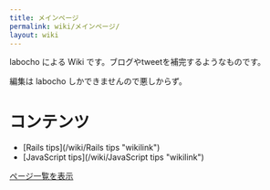 ```yaml
---
title: メインページ
permalink: wiki/メインページ/
layout: wiki
---
```


labocho による Wiki です。ブログやtweetを補完するようなものです。

編集は labocho しかできませんので悪しからず。

コンテンツ
==========

-   [Rails tips](/wiki/Rails tips "wikilink")
-   [JavaScript tips](/wiki/JavaScript tips "wikilink")

[ページ一覧を表示](特別:ページ一覧 "wikilink")
